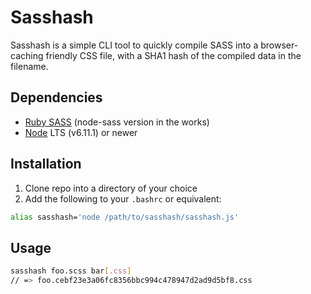 # Sasshash

Sasshash is a simple CLI tool to quickly compile SASS into a browser-caching friendly CSS file, with a SHA1 hash of the compiled data in the filename.

## Dependencies
* [Ruby SASS](http://sass-lang.com/install) (node-sass version in the works)
* [Node](https://nodejs.org/en/download/) LTS (v6.11.1) or newer

## Installation
1. Clone repo into a directory of your choice
2. Add the following to your `.bashrc` or equivalent:
```bash
alias sasshash='node /path/to/sasshash/sasshash.js'
```

## Usage 
```bash
sasshash foo.scss bar[.css]
// => foo.cebf23e3a06fc8356bbc994c478947d2ad9d5bf8.css
```